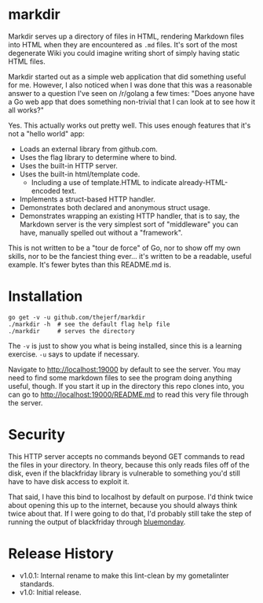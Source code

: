 markdir
=======

Markdir serves up a directory of files in HTML, rendering Markdown files
into HTML when they are encountered as `.md` files. It's sort of the most
degenerate Wiki you could imagine writing short of simply having static
HTML files.

Markdir started out as a simple web application that did something useful
for me. However, I also noticed when I was done that this was a
reasonable answer to a question I've seen on /r/golang a few times: "Does
anyone have a Go web app that does something non-trivial that I can look at
to see how it all works?"

Yes. This actually works out pretty well. This uses enough features that
it's not a "hello world" app:

  * Loads an external library from github.com.
  * Uses the flag library to determine where to bind.
  * Uses the built-in HTTP server.
  * Uses the built-in html/template code.
    * Including a use of template.HTML to indicate already-HTML-encoded text.
  * Implements a struct-based HTTP handler.
  * Demonstrates both declared and anonymous struct usage.
  * Demonstrates wrapping an existing HTTP handler, that is to say, the
    Markdown server is the very simplest sort of "middleware" you can have,
    manually spelled out without a "framework".

This is not written to be a "tour de force" of Go, nor to show off my own
skills, nor to be the fanciest thing ever... it's written to be a readable,
useful example. It's fewer bytes than this README.md is.

Installation
============

    go get -v -u github.com/thejerf/markdir
    ./markdir -h  # see the default flag help file
    ./markdir     # serves the directory

The `-v` is just to show you what is being installed, since this is a
learning exercise. `-u` says to update if necessary.

Navigate to [http://localhost:19000](http://localhost:19000) by default to
see the server. You may need to find some markdown files to see the program
doing anything useful, though. If you start it up in the directory this
repo clones into, you can go
to [http://localhost:19000/README.md](http://localhost:19000/README.md) to
read this very file through the server.

Security
========

This HTTP server accepts no commands beyond GET commands to read the files
in your directory. In theory, because this only reads files off of the
disk, even if the blackfriday library is vulnerable to something you'd
still have to have disk access to exploit it.

That said, I have this bind to localhost by default on purpose. I'd think
twice about opening this up to the internet, because you should always
think twice about that. If I were going to do that, I'd probably still take
the step of running the output of blackfriday
through [bluemonday](https://github.com/microcosm-cc/bluemonday).

Release History
===============

  * v1.0.1: Internal rename to make this lint-clean by my gometalinter standards.
  * v1.0: Initial release.

